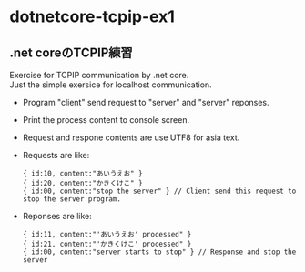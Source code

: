 # dotnetcore-tcpip-ex1
## .net coreのTCPIP練習

Exercise for TCPIP communication by .net core.<br>
Just the simple exersice for localhost communication.
  - Program "client" send request to "server" and "server" reponses.
  - Print the process content to console screen.
  - Request and respone contents are use UTF8 for asia text.
  - Requests are like:
  
        { id:10, content:"あいうえお" }
        { id:20, content:"かきくけこ" }
        { id:00, content:"stop the server" } // Client send this request to stop the server program.
  - Reponses are like:
  
        { id:11, content:"'あいうえお' processed" }
        { id:21, content:"'かきくけこ' processed" }
        { id:00, content:"server starts to stop" } // Response and stop the server